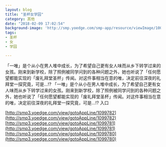 ```yaml
---
layout: blog
title: "圣杯女学园"
category: 其他
date: "2018-02-09 17:02:54"
background-image: 'http://smp.yoedge.com/smp-app/resource/viewImage/1003374appline.png'
tags:
- 圣杯
- 女
- 学园

---
```

「一唯」是个从小在男人堆中成长，为了希望自己更有女人味而从乡下转学过来的女孩。刚来到新学校，除了照例被同学问到的各种问题之外，她也听说了「任何愿望都能实现的「废礼拜堂圣杯」传闻。对这件事相当在意的唯，决定前往深夜的礼拜堂一探究竟，可是…!?
「一唯」是个从小在男人堆中成长，为了希望自己更有女人味而从乡下转学过来的女孩。刚来到新学校，除了照例被同学问到的各种问题之外，她也听说了「任何愿望都能实现的「废礼拜堂圣杯」传闻。对这件事相当在意的唯，决定前往深夜的礼拜堂一探究竟，可是…!?
入口

[http://smp3.yoedge.com/view/gotoAppLine/1099782](http://smp3.yoedge.com/view/gotoAppLine/1099782)
[http://smp3.yoedge.com/view/gotoAppLine/1099781](http://smp3.yoedge.com/view/gotoAppLine/1099781)
[http://smp3.yoedge.com/view/gotoAppLine/1099780](http://smp3.yoedge.com/view/gotoAppLine/1099780)

        
